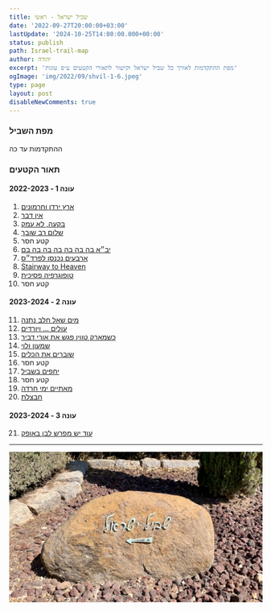 ```yaml
---
title: שביל ישראל - ראשי
date: '2022-09-27T20:00:00+03:00'
lastUpdate: '2024-10-25T14:00:00.000+00:00'
status: publish
path: Israel-trail-map
author: יהודה
excerpt: 'מפת ההתקדמות לאורך כל שביל ישראל וקישור לתאורי הקטעים ע״פ עונות'
ogImage: 'img/2022/09/shvil-1-6.jpeg'
type: page
layout: post
disableNewComments: true
---
```


### מפת השביל

ההתקדמות עד כה

<div id="vega-map" class="chart"></div>

### תאור הקטעים
#### עונה 1 - 2022-2023
1. [ארץ ירדן וחרמונים](/blog/2022/09/Israel-trail-1)
2. [אין דבר](/blog/2022/10/Israel-trail-2)
2. [בקעה, לא עמק](/blog/2022/11/Israel-trail-3)
2. [שלום רב שובך](/blog/2022/12/Israel-trail-4)
2. קטע חסר
2. [יב״א בה בה בה בה בה בה בם](/blog/2023/02/Israel-trail-6)
2. [ארבעים נכנסו לפרד״ס](/blog/2023/03/Israel-trail-7)
2. [Stairway to Heaven](/blog/2023/04/Israel-trail-8)
2. [טופוגרפיה פסיכית](/blog/2023/05/Israel-trail-9)
2. קטע חסר

#### עונה 2 - 2023-2024
11. [מים שאל חלב נתנה](/blog/2023/12/israel-trail-11)
12. [עולים ... ויורדים](/blog/2023/12/israel-trail-12)
13. [כשמארק טווין פגש את אורי דביר](/blog/2024/02/israel-trail-13)
14. [שמעון ולוי](/blog/2024/01/israel-trail-14)
15. [שוברים את הכלים](/blog/2024/03/israel-trail-15)
16. קטע חסר
17. [יחפים בשביל](/blog/2024/04/israel-trail-17)
18. קטע חסר
19. [מאתיים ימי חרדה](/blog/2024/04/israel-trail-19)
20. [חבצלת](/blog/2024/06/israel-trail-20)

#### עונה 3 - 2023-2024
21. [עוד יש מפרש לבן באופק](/blog/2024/10/israel-trail-21)

---

![שביל ישראל](/img/2022/09/shvil-1-6.jpeg "שביל ישראל")
